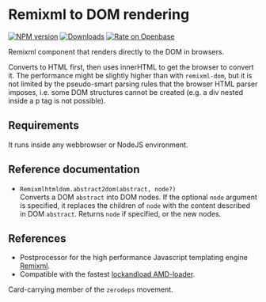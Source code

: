 <h1>Remixml to DOM rendering</h1>

[![NPM version](http://img.shields.io/npm/v/remixml-htmldom.svg?style=flat)](https://npmjs.org/package/remixml-htmldom)
[![Downloads](https://img.shields.io/npm/dm/remixml-htmldom.svg?style=flat)](https://npmjs.org/package/remixml-htmldom)
[![Rate on Openbase](https://badges.openbase.io/js/rating/remixml-htmldom.svg)](https://openbase.io/js/remixml-htmldom?utm_source=embedded&utm_medium=badge&utm_campaign=rate-badge)

Remixml component that renders directly to the DOM in browsers.

Converts to HTML first, then uses innerHTML to get the browser to convert it.
The performance might be slightly higher than with `remixml-dom`, but
it is not limited by the
pseudo-smart parsing rules that the browser HTML parser imposes, i.e.
some DOM structures cannot be created (e.g. a div nested inside a p tag
is not possible).

## Requirements

It runs inside any webbrowser or NodeJS environment.

## Reference documentation

- `Remixmlhtmldom.abstract2dom(abstract, node?)`<br />
  Converts a DOM `abstract` into DOM nodes.  If the optional `node` argument
  is specified, it replaces the children of `node` with the content
  described in DOM `abstract`.  Returns `node` if specified, or the new
  nodes.

## References

- Postprocessor for the high performance Javascript templating engine
  [Remixml](http://remixml.org/).
- Compatible with the
  fastest [lockandload AMD-loader](https://www.npmjs.com/package/lockandload).

Card-carrying member of the `zerodeps` movement.
